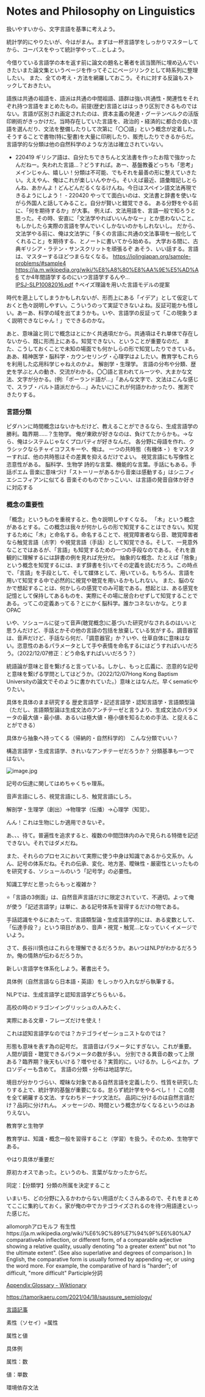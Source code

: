 # Notes and Philosophy on Linguistics

扱いやすいから、文字言語を基準に考えよう。

統計学的にやりたいが、今はがまん。まずは一杯言語学をしっかりマスターしてから、コーパスをやって統計学やって…としよう。

今借りている言語学の本を返す前に論文の題名と著者を該当箇所に埋め込んでいきたいまた論文集というページを作ってそこにページリンクとして時系列に整理したい。
また、全ての考え・方法を網羅しておこう。それに対する反論もストックしておきたい。

語族は共通の祖語を、語派は共通の中間祖語、語群は強い共通性・関連性をそれぞれ持つ言語をまとめたもの。前提(歴史)言語とははっきり区別できるものではない。言語が区別され画定されたのは、資本主義の発達・グーテンベルクの活版印刷術がきっかけだ。当時存在していた言語を、政治的・経済的に都合の良い言語を選んだり、文法を整備したりして次第に「〇〇語」という概念が定着した。そうすることで書物(特に聖書)を大量に印刷したり、販売したりできるからだ。言語学的な分類は他の自然科学のような方法は確立されていない。
- 220419        ギリシア語は、自分たちできちんと文法書を作ったお陰で強かったんだねー。失われた言語…？どうすれば。あー、基盤教養どっちも「思考」メインじゃん、嬉しい！分類は不可能、でもそれを最善の形に整えていきたい。ええやん、俺はこれが楽しいんやから。そいえば最近、語彙暗記しとらんね、あかんよ！どんどんだるくなるけんね。今日はスペイン語文法再現できるようにしよう！    - 220420        やってて面白いのは、文法書と辞書を使いながら外国人と話してみること。自分が賢いと錯覚できる。    ある分野をやる前に、「何を期待するか」が大事。    例えば、文法用語を、言語一般で知ろうと思った。その時、安直に「文法学やればいいんかなー」とか思わないこと。    もしかしたら実際の言語を学んでいくしかないのかもしれないし。    だから、文法学やる前に、俺は文法学に「多くの言語に共通の文法事項を一般化してくれること」を期待する、とノートに書いてから始める。    大学おる間に、古典ギリシア・ラテン・サンスクリットを頑張るぞ    あそう、いい話する。言語は、マスターするほどつまらなくなる。    https://iolingjapan.org/sample-problems/#sample4    https://ja.m.wikipedia.org/wiki/%E8%A8%80%E8%AA%9E%E5%AD%A6    てか4年間語学するのにいつ言語学するんや…    
[IPSJ-SLP10082016.pdf](https://s3-us-west-2.amazonaws.com/secure.notion-static.com/bd35efbc-2cb3-4748-9ba1-9d73ad6ae9b7/IPSJ-SLP10082016.pdf)
↑ベイズ理論を用いた言語モデルの提案

時代を遡上してしまうかもしれないが、形而上にある「イデア」として仮定しておくと色々説明しやすい。こういうのって実証できないよね。反証可能かも怪しい。あーあ、科学の域を出てまうかも。いや、言語学の反証って「この現象うまく説明できなじゃん！」でできるのかな。

あと、意味論と同じで概念はとにかく共通項だから。共通項はそれ単体で存在しないから、既に形而上にある。知覚できない、ということが重要なのだ。
また、こうしておくことで未知の場面でも何かしらの形で知覚したりできている。
ああ、精神医学・脳科学・カウンセリング・心理学はよしたい。教育学もこれらを利用した応用科学じゃねえのかよ。
解剖学・生理学。
言語の分布や分類、歴史を学ぶと人の動き、交流がわかる。〇〇語と言われてルーツや、大まかな文法、文字が分かる。(例:「ポーランド語が…」「あんな文字で、文法はこんな感じで、スラブ・バルト語派だから…」みたいに)これが何語かわかったり、推測できたりする。
### 言語分類
ピダハンに時間概念はないかもだけど、教えることができるなら、生成言語学の勝利。臨界期……？生物学。
俺が東欧が好きなのは、負けてたからかも。→なら、俺はシステムじゃなくプロパティが好きなんだ。
各分野に母語を作れ、クラシックならチャイコフスキーや、俺は。
一つの共時態（有機体・）をマスターすれば、他の共時態はその差異を抑えるだけでよい。
視覚言語にも写像性と恣意性がある。
脳科学、生物学
詩的な言葉、機能的な言葉。手話にもある。手話ポエム
音楽に意味づけ「ストーリーがあるから音楽は感動する」はシニフィエシニフィアンに似てる
音楽そのものでかっこいい、は言語の発音自体か好きに対応する
### 概念の重要性
「概念」というものを重視すると、色々説明しやすくなる。
「木」という概念があるとする。この概念は我々が何かしらの形で知覚することはできない。知覚するために「木」と命名する。命名することで、視覚障害者なら音、聴覚障害者なら触覚言語（点字）や視覚言語（手話）として知覚できる。そして、一見意外なことではあるが、「言語」も知覚するための一つの手段なのである。それを直観的に理解するには辞書の例を見れば充分だ。
抽象的な概念、たとえば「捨象」という概念を知覚するには、まず辞書を引いてその定義を読むだろう。この時点で、「言語」を手段として、そして媒体として、用いている。もちろん、言語を用いて知覚する中で必然的に視覚や聴覚を用いるかもしれない。
また、脳のなかで想起することは、何かしらの感覚でのみ可能である。想起とは、ある感覚を記憶として保持してあるものを、実際にその場に居合わせずして知覚することである。ってこの定義あってる？とにかく脳科学。誰かコネないかな。とりまOPAC

いや、ソシュールに従って音声(聴覚概念)に基づいた研究がなされるのはいいと思うんだけど、手話とかその他の言語の包括を放棄している気がする。調音器官は、音声だけど、手話なら何だ、「調意器官」か？いや、仕草自体に意味はない。恣意性のあるパラメータとして手や表情を命名するにはどうすればいいだろう。（2022/12/07修正：どう命名すればいいだろう？）

統語論が意味と音を繋げると言っている。しかし、もっと広義に、恣意的な記号と意味を繋げる学問としてはどうか。（2022/12/07Hong Kong Baptism Universityの論文でそのように書かれていた。）意味とはなんだ。早くsematicやりたい。

[](https://digital.lib.hkbu.edu.hk/linguisticglossary/PDF-HO/SPE-type%20rule.pdf)

具体を具体のまま研究する
歴史言語学・記述言語学・認知言語学・言語類型論（ただし、言語類型論は生成文法のアンチテーゼと言うより、生成文法のパラメータの最大値・最小値、あるいは極大値・極小値を知るための手法、と捉えることができる）

具体から抽象へ持ってくる（帰納的・自然科学的）
こんな分類でいい？

構造言語学・生成言語学、きれいなアンチテーゼだろうか？
分類基準も一つではない。

![image.jpg](Notes%20and%20Philosophy%20on%20Linguistics%204d4232e19ef340cba69438667aea510b/image.jpg)

記号の伝達に関してはめちゃくちゃ理系。

音声言語にしろ、視覚言語にしろ、触覚言語にしろ。

解剖学・生理学（創出）→物理学（伝播）→心理学（知覚）。

んん！これは生物にしか適用できないぞ。

あ、、、待て。普遍性を追求すると、複数の中間団体内のみで見られる特徴を記述できない。それではダメだね。

また、それらのプロセスにおいて実際に使う中身は知識であるから文系か。んん、記号の体系だね。それの伝承、変化、地方差、曖昧性・厳密性といったものを研究する、ソシュールのいう「記号学」の必要性。

知識工学だと思ったらもっと複雑か？

⭐️「言語の3側面」は、自然音声言語だけに限定されていて、不適切。よって俺が使う「記述言語学」は単に、ある記号体系を習得するだけの物である。

手話認識をやるにあたって、言語類型論・生成言語学的には、ある変数として、「伝達手段？」という項目があり、音声・視覚・触覚…となっていくイメージでいよう。

さて、長谷川慎也はこれらを理解できるだろうか。あいつはNLPがわかるだろうか。俺の情熱が伝わるだろうか。

新しい言語学を体系化しよう。著書出そう。

具体例（自然言語なら日本語・英語）をしっかり入れながら執筆する。

NLPでは、生成言語学と認知言語学どちらもいる。

高校の時のドラゴンイングリッシュの人みたく、

実際にある文章・フレーズだけを使え！

これは認知言語学なのでは？カテゴライゼーショニストなのでは？

形態も意味を表す為の記号だ。
言語音はパラメータにすぎない。これが重要。
人間が調音・聴覚できるパラメータの数が多い。
分別できる異音の数って上限ある？臨界期？後天もいける？増やせる？実質的に。いけるか。しらべよか。プロソディーも含めて。
言語の分類・分布は地誌学だ。

境目が分かりづらい、曖昧な対象である自然言語を定義したり、性質を研究したりする上で、統計学的基盤が重要になる。怠らず統計学をやるべし！！
この間を全て網羅する文法、すなわちドーナツ文法だ。
品詞に分けるのは自然言語だけ？品詞に分けれん。
メッセージの、時間という概念がなくなるというのはありえない。

教育学と生物学

教育学は、知識・概念一般を習得すること（学習）を扱う。そのため、生物学である。

やはり具体が重要だ

原初カオスであった。というのも、言葉がなかったからだ。

同定：【分類学】分類の所属を決定すること

いまいち、どの分野に入るかわからない用語がたくさんあるので、それをまとめてここに集約しておく。家が俺の中でカテゴライズされるのを待つ用語達といった感じだ。

allomorphアロモルフ
有生性https://ja.m.wikipedia.org/wiki/%E6%9C%89%E7%94%9F%E6%80%A7
comparativeAn inflection, or different form, of a comparable adjective showing a relative quality, usually denoting "to a greater extent" but not "to the ultimate extent". (See also superlative and degrees of comparison.) In English, the comparative form is usually formed by appending -er, or using the word more. For example, the comparative of hard is "harder"; of difficult, "more difficult"
Participle分詞

[Appendix:Glossary - Wiktionary](https://en.wiktionary.org/wiki/Appendix:Glossary#deverbal)

https://tamorikaeru.com/2021/04/18/saussure_semiology/

[言語記事](Notes%20and%20Philosophy%20on%20Linguistics%204d4232e19ef340cba69438667aea510b/%E8%A8%80%E8%AA%9E%E8%A8%98%E4%BA%8B%20e0486b3e129246419eb506f9180d737f.md)

素性（ソセイ）=属性

属性と値

具体例

属性：数

値：単数

環境依存文法